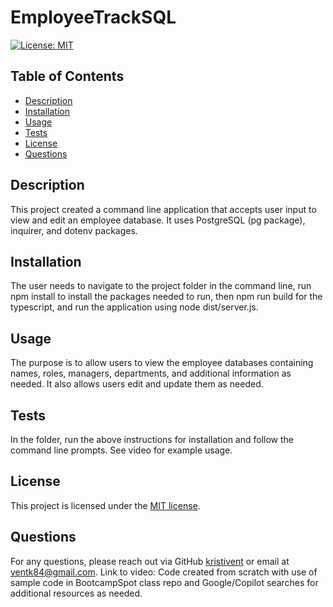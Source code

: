 # EmployeeTrackSQL

  [![License: MIT](https://img.shields.io/badge/License-MIT-yellow.svg)](https://opensource.org/licenses/MIT)

  ## Table of Contents
  - [Description](#description)
  - [Installation](#installation)
  - [Usage](#usage)
  - [Tests](#tests)
  - [License](#license)
  - [Questions](#questions)


  ## Description
  This project created a command line application that accepts user input to view and edit an employee database.  It uses PostgreSQL (pg package), inquirer, and dotenv packages.
  
  ## Installation
  The user needs to navigate to the project folder in the command line, run npm install to install the packages needed to run, then npm run build for the typescript, and run the application using node dist/server.js.

  ## Usage
  The purpose is to allow users to view the employee databases containing names, roles, managers, departments, and additional information as needed.  It also allows users edit and update them as needed.

  ## Tests
  In the folder, run the above instructions for installation and follow the command line prompts.  See video for example usage.

  ## License 
  This project is licensed under the [MIT license](https://opensource.org/licenses/MIT).

  ## Questions
  For any questions, please reach out via GitHub [kristivent](https://github.com/kristivent) or email at ventk84@gmail.com.
  Link to video: 
  Code created from scratch with use of sample code in BootcampSpot class repo and Google/Copilot searches for additional resources as needed.